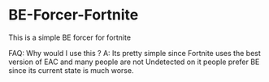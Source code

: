 # BE-Forcer-Fortnite
This is a simple BE forcer for fortnite 

FAQ:
Why would I use this ? 
A: Its pretty simple since Fortnite uses the best version of EAC and many people are not Undetected on it people prefer BE since its current state is much worse. 


